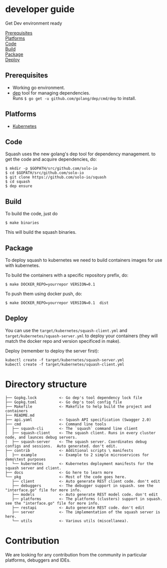 # developer guide

Get Dev environment ready

[Prerequisites](#prerequisites)<BR>
[Platforms](#platforms)<BR>
[Code](#code)<BR>
[Build](#build)<BR>
[Package](#package)<BR>
[Deploy](#deploy)<BR>



## Prerequisites

* Working go environment. 
* [dep](https://github.com/golang/dep) tool for managing dependencies. <BR>
  Runs ```$ go get -u github.com/golang/dep/cmd/dep``` to install.
  
## Platforms  

* [Kubernetes](kubernetes.md)


## Code

Squash uses the new golang's dep tool for dependency management. to get the code and acquire dependencies, do:

```
$ mkdir -p $GOPATH/src/github.com/solo-io
$ cd $GOPATH/src/github.com/solo-io
$ git clone https://github.com/solo-io/squash
$ cd squash
$ dep ensure
```

## Build

To build the code, just do
```
$ make binaries
```

This will build the squash binaries.
## Package
To deploy squash to kubernetes we need to build containers images for use with kubernetes. 

To build the containers with a specific repository prefix, do:
```
$ make DOCKER_REPO=yourrepor VERSION=0.1
```
To push them using docker push, do:
```
$ make DOCKER_REPO=yourrepor VERSION=0.1  dist
```

## Deploy

You can use the `target/kubernetes/squash-client.yml` and `target/kubernetes/squash-server.yml` to deploy your containers (they will match the docker repo and version specificed in make).

Deploy (remember to deploy the server first):
```
kubectl create -f target/kubernetes/squash-server.yml
kubectl create -f target/kubernetes/squash-client.yml
```
# Directory structure
```
├── Gopkg.lock          <- Go dep's tool dependency lock file
├── Gopkg.toml          <- Go dep's tool config file
├── Makefile            <- Makefile to help build the project and containers
├── README.md
├── api.yaml            <- Squash API specification (Swagger 2.0)
├── cmd                 <- Command line tools
│  ├── squash-cli       <- The `squash` command line client
│  ├── squash-client    <- The squash client. Runs in every cluster node, and launces debug servers.
│  ├── squash-server    <- The squash server. Coordinates debug configs and sessions.  Auto generated. don't edit.
├── contrib             <- Additional scripts \ manifests
│  ├── example          <- Example to 2 simple microservices for demo\test purposes
│  └── kubernetes       <- Kubernetes deployment manifests for the squash server and client.
├── docs                <- Go here to learn more
└── pkg                 <- Most of the code goes here.
   ├── client           <- Auto generate REST client code. don't edit
   ├── debuggers        <- The debugger support in squash. see the "interface.go" file for more info.
   ├── models           <- Auto generate REST model code. don't edit
   ├── platforms        <- The platforms (clusters) support in squash. see the "interface.go" file for more info.
   ├── restapi          <- Auto generate REST code. don't edit
   ├── server           <- The implementation of the squash server is here.
   └── utils            <- Various utils (miscellanea).
```

# Contribution
We are looking for any contribution from the community in particular platforms, debuggers and IDEs.  

